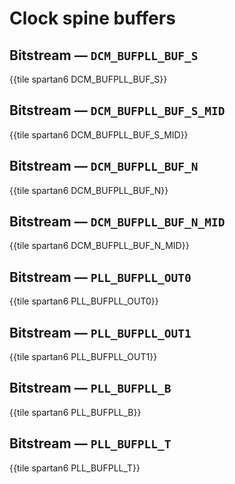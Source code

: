 # Clock spine buffers


## Bitstream — `DCM_BUFPLL_BUF_S`

{{tile spartan6 DCM_BUFPLL_BUF_S}}


## Bitstream — `DCM_BUFPLL_BUF_S_MID`

{{tile spartan6 DCM_BUFPLL_BUF_S_MID}}


## Bitstream — `DCM_BUFPLL_BUF_N`

{{tile spartan6 DCM_BUFPLL_BUF_N}}


## Bitstream — `DCM_BUFPLL_BUF_N_MID`

{{tile spartan6 DCM_BUFPLL_BUF_N_MID}}


## Bitstream — `PLL_BUFPLL_OUT0`

{{tile spartan6 PLL_BUFPLL_OUT0}}


## Bitstream — `PLL_BUFPLL_OUT1`

{{tile spartan6 PLL_BUFPLL_OUT1}}


## Bitstream — `PLL_BUFPLL_B`

{{tile spartan6 PLL_BUFPLL_B}}


## Bitstream — `PLL_BUFPLL_T`

{{tile spartan6 PLL_BUFPLL_T}}